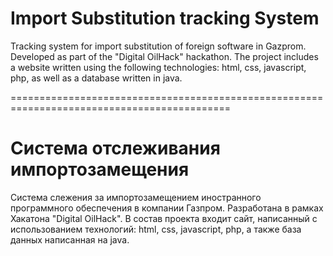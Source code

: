 # Import Substitution tracking System

Tracking system for import substitution of foreign software in Gazprom.
Developed as part of the "Digital OilHack" hackathon.
The project includes a website written using the following technologies: html, css, javascript, php, as well as a database written in java.

============================================================================================

# Система отслеживания импортозамещения

Система слежения за импортозамещением иностранного программного обеспечения в компании Газпром.
Разработана в рамках Хакатона "Digital OilHack".
В состав проекта входит сайт, написанный с использованием технологий: html, css, javascript, php, а также база данных написанная на java. 
